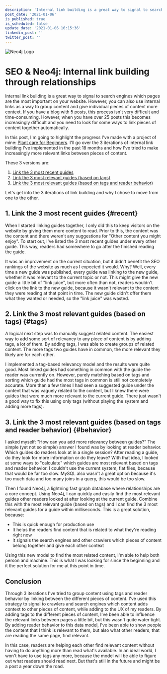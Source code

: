 ```yaml
---
description: 'Internal link building is a great way to signal to search engines which pages are the most important to you on your website. In this post, I''m going over 3 iterations of internal link building I''ve implemented in the past 18 months and how I''ve tried to make increasingly more relevant links between pieces of content.'
post_date: '2021-01-06'
is_published: true
is_scheduled: false
update_date: '2021-01-06 16:15:36'
linkedin_post: ''
twitter_post: ''
---
```


![Neo4j Logo](/images/articles/neo4j-logo.png "Neo4j Logo")
# SEO & Neo4j: Internal link building through relationships
Internal link building is a great way to signal to search engines which pages are the most important on your website. However, you can also use internal links as a way to group content and give individual pieces of content more context. If you have a blog with 5 posts, this process isn't very difficult and time-consuming. However, when you have over 25 posts this becomes increasingly difficult and you need to look for some ways to link pieces of content together automatically. 

In this post, I'm going to highlight the progress I've made with a project of mine: [Plant care for Beginners](https://plantcareforbeginners.com). I'll go over the 3 iterations of internal link building I've implemented in the past 18 months and how I've tried to make increasingly more relevant links between pieces of content. 

These 3 versions are:
1. [Link the 3 most recent guides](#recent)
2. [Link the 3 most relevant guides (based on tags)](#tags)
3. [Link the 3 most relevant guides (based on tags and reader behavior)](#behavior)

Let's get into the 3 iterations of link building and why I chose to move from one to the other.

## 1. Link the 3 most recent guides {#recent}
When I started linking guides together, I only did this to keep visitors on the website by giving them more content to read. Prior to this, the content was the content and there weren't any suggestions for "Other content you might enjoy". To start out, I've listed the 3 most recent guides under every other guide. This way, readers had somewhere to go after the finished reading the guide. 

It was an improvement on the current situation, but it didn't benefit the SEO rankings of the website as much as I expected it would. Why? Well, every time a new guide was published, every guide was linking to the new guide, whether it was relevant to the current topic or not. This might give the new guide a little bit of "link juice", but more often than not, readers wouldn't click on the link to the new guide, because it wasn't relevant to the content they were reading at that point in time. The new guide didn't offer them what they wanted or needed, so the "link juice" was wasted.

## 2. Link the 3 most relevant guides (based on tags) {#tags}
A logical next step was to manually suggest related content. The easiest way to add some sort of relevancy to any piece of content is by adding tags, a lot of them. By adding tags, I was able to create groups of related content. The more tags two guides have in common, the more relevant they likely are for each other.

I implemented a tag-based relevancy model and the results were quite good. Most linked guides had something in common with the guide the reader was currently on. However, purely matching based on tags and sorting which guide had the most tags in common is still not completely accurate. More than a few times I had seen a suggested guide under the content that was vaguely related to the content, but I knew there were guides that were much more relevant to the current guide. There just wasn't a good way to fix this using only tags (without playing the system and adding more tags).

## 3. Link the 3 most relevant guides (based on tags and reader behavior) {#behavior}
I asked myself: "How can you add more relevancy between guides?" The simple (yet not so simple) answer I found was by looking at reader behavior. Which guides do readers look at in a single session? After reading a guide, do they look for more information or do they leave? With that idea, I looked at some ways to "calculate" which guides are most relevant based on tags and reader behavior. I couldn't use the current system, flat files, because that would be far too slow. MySQL also wasn't a great option because it's too much data and too many joins in a query, this would be too slow. 

Then I found Neo4j, a lightning fast graph database where relationships are a core concept. Using Neo4j, I can quickly and easily find the most relevant guides other readers looked at after looking at the current guide. Combine this with the most relevant guide (based on tags) and I can find the 3 most relevant guides for a guide within milliseconds. This is a great solution, because:
- This is quick enough for production use
- It helps the readers find content that is related to what they're reading right now
- It signals the search engines and other crawlers which pieces of content belong together and give each other context

Using this new model to find the most related content, I'm able to help both person and machine. This is what I was looking for since the beginning and it the perfect solution for me at this point in time.

## Conclusion
Through 3 iterations I've tried to group content using tags and reader behavior by linking between the different pieces of content. I've used this strategy to signal to crawlers and search engines which content adds context to other pieces of content, while adding to the UX of my readers. By adding tags to the different pieces of content, I've been able to influence the relevant links between pages a little bit, but this wasn't quite water tight. By adding reader behavior to this data model, I've been able to show people the content that I think is relevant to them, but also what other readers, that are reading the same page, find relevant.

In this case, readers are helping each other find relevant content without having to do anything more than read what's available. In an ideal world, I won't have to use tags any more, because the model will be able to figure out what readers should read next. But that's still in the future and might be a post a year down the road.